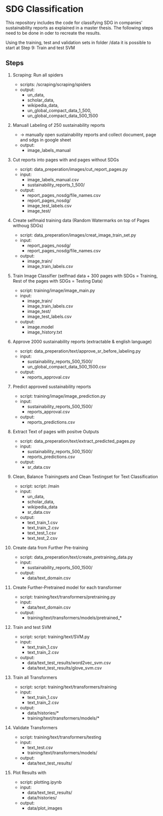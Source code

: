 # SDG Classification

This repository includes the code for classifying SDG in companies' sustainability reports as explained in a master thesis.
The following steps need to be done in oder to recreate the results.

Using the training, test and validation sets in folder /data it is possible to start at Step 9: Train and test SVM


## Steps

1. Scraping: Run all spiders
    * scripts: /scraping/scraping/spiders
    * output: 
        * un_data, 
        * scholar_data, 
        * wikipedia_data, 
        * un_global_compact_data_1_500, 
        * un_global_compact_data_500_1500


2. Manuall Labeling of 250 sustainability reports
    * -> manually open sustainability reports and collect document, page and sdgs in google sheet
    * output: 
        * image_labels_manual

3. Cut reports into pages with and pages without SDGs
    * script: data_preperation/images/cut_report_pages.py
    * input:
        * image_labels_manual.csv
        * sustainability_reports_1_500/
    * output:
        * report_pages_nosdg/file_names.csv
        * report_pages_nosdg/
        * image_test_labels.csv
        * image_test/

4. Create selfmaid training data  (Random Watermarks on top of Pages withoug SDGs)
    * script: data_preperation/images/creat_image_train_set.py
    * input:
        * report_pages_nosdg/
        * report_pages_nosdg/file_names.csv
    * output:
        * image_train/
        * image_train_labels.csv

5. Train Image Classifier (selfmad data + 300 pages with SDGs = Training, Rest of the pages with SDGs = Testing Data)
    * script: training/image/image_main.py
    * input: 
        * image_train/
        * image_train_labels.csv
        * image_test/ 
        * image_test_labels.csv
    * output:
        * image.model
        * image_history.txt      


6. Approve 2000 sustainability reports (extractable & english language)
    * script: data_preperation/text/approve_sr_before_labeling.py
    * input:
        * sustainability_reports_500_1500/
        * un_global_compact_data_500_1500.csv
    * output:
        * reports_approval.csv

7. Predict approved sustainability reports
    * script: training/image/image_prediction.py
    * input:
        * sustainability_reports_500_1500/
        * reports_approval.csv
    * output:
        * reports_predictions.csv

8. Extract Text of pages with positve Outputs
    * script: data_preperation/text/extract_predicted_pages.py
    * input:
        * sustainability_reports_500_1500/
        * reports_predictions.csv 
    * output:
        * sr_data.csv


9. Clean, Balance Trainingsets and Clean Testingset for Text Classification
    * script: script: /main
    * input:
        * un_data, 
        * scholar_data, 
        * wikipedia_data
        * sr_data.csv
    * output:
        * text_train_1.csv
        * text_train_2.csv
        * text_test_1.csv
        * text_test_2.csv

10. Create data from Further Pre-training
    * script: data_preperation/text/create_pretraining_data.py
    * input:
        * sustainability_reports_500_1500/ 
    * output:
        * data/text_domain.csv

11. Create Further-Pretrained model for each transformer
    * script: training/text/transformers/pretraining.py
    * input:
        * data/text_domain.csv
    * output:
        * training/text/transformers/models/pretrained_*

12. Train and test SVM
    * script: script: training/text/SVM.py
    * input:
        * text_train_1.csv
        * text_train_2.csv
    * output:
        * data/text_test_results/word2vec_svm.csv
        * data/text_test_results/glove_svm.csv

13. Train all Transformers
    * script: script: training/text/transformers/training
    * input:
        * text_train_1.csv
        * text_train_2.csv
    * output:
        * data/histories/*
        * training/text/transformers/models/*

14. Validate Transformers
    * script: training/text/transformers/testing
    * input:
        * text_test.csv
        * training/text/transformers/models/ 
    * output:
        * data/text_test_results/

15. Plot Results with 
    * script: plotting.ipynb
    * input:
        * data/text_test_results/
        * data/histories/
    * output: 
        * data/plot_images


